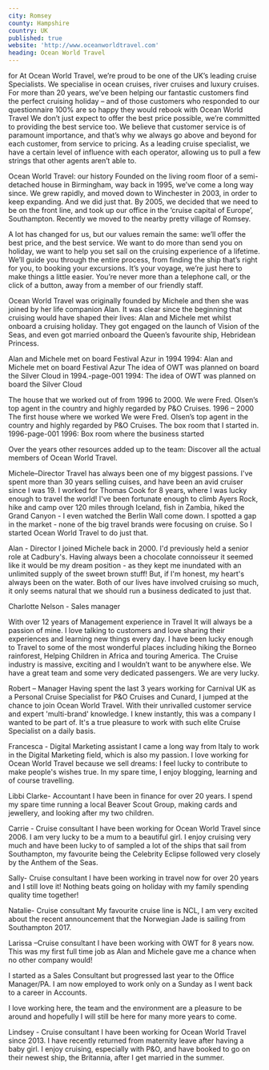 ```yaml
---
city: Romsey
county: Hampshire
country: UK
published: true
website: 'http://www.oceanworldtravel.com'
heading: Ocean World Travel
---
```

for At Ocean World Travel, we’re proud to be one of the UK’s leading cruise Specialists. We specialise in ocean cruises, river cruises and luxury cruises. For more than 20 years, we’ve been helping our fantastic customers find the perfect cruising holiday – and of those customers who responded to our questionnaire 100% are so happy they would rebook with Ocean World Travel
We don’t just expect to offer the best price possible, we’re committed to providing the best service too.
We believe that customer service is of paramount importance, and that’s why we always go above and beyond for each customer, from service to pricing. As a leading cruise specialist, we have a certain level of influence with each operator, allowing us to pull a few strings that other agents aren’t able to.

Ocean World Travel: our history
Founded on the living room floor of a semi-detached house in Birmingham, way back in 1995, we’ve come a long way since. We grew rapidly, and moved down to Winchester in 2003, in order to keep expanding. And we did just that. By 2005, we decided that we need to be on the front line, and took up our office in the ‘cruise capital of Europe’, Southampton. Recently we moved to the nearby pretty village of Romsey.

A lot has changed for us, but our values remain the same: we’ll offer the best price, and the best service.
We want to do more than send you on holiday, we want to help you set sail on the cruising experience of a lifetime. We’ll guide you through the entire process, from finding the ship that’s right for you, to booking your excursions. It’s your voyage, we’re just here to make things a little easier. You’re never more than a telephone call, or the click of a button, away from a member of our friendly staff.

Ocean World Travel was originally founded by Michele and then she was joined by her life companion Alan. It was clear since the beginning that cruising would have shaped their lives: Alan and Michele met whilst onboard a cruising holiday. They got engaged on the launch of Vision of the Seas, and even got married onboard the Queen’s favourite ship, Hebridean Princess.

Alan and Michele met on board Festival Azur in 1994
1994: Alan and Michele met on board Festival Azur
The idea of OWT was planned on board the Silver Cloud in 1994.-page-001
1994: The idea of OWT was planned on board the Silver Cloud


The house that we worked out of from 1996 to 2000. We were Fred. Olsen’s top agent in the country and highly regarded by P&O Cruises.
1996 – 2000 The first house where we worked We were Fred. Olsen’s top agent in the country and highly regarded by P&O Cruises.
The box room that I started in. 1996-page-001
1996: Box room where the business started

Over the years other resources added up to the team: Discover all the actual members of Ocean World Travel.

Michele–Director
Travel has always been one of my biggest passions. I've spent more than 30 years selling cuises, and have been an avid cruiser since I was 19. I worked for Thomas Cook for 8 years, where I was lucky enough to travel the world! I've been fortunate enough to climb Ayers Rock, hike and camp over 120 miles through Iceland, fish in Zambia, hiked the Grand Canyon - I even watched the Berlin Wall come down.
I spotted a gap in the market - none of the big travel brands were focusing on cruise. So I started Ocean World Travel to do just that.

Alan - Director
I joined Michele back in 2000. I'd previously held a senior role at Cadbury's. Having always been a chocolate connoisseur it seemed like it would be my dream position - as they kept me inundated with an unlimited supply of the sweet brown stuff! But, if I'm honest, my heart's always been on the water.
Both of our lives have involved cruising so much, it only seems natural that we should run a business dedicated to just that.

Charlotte Nelson - Sales manager

With over 12 years of Management experience in Travel It will always be a passion of mine. I love talking to customers and love sharing their experiences and learning new things every day. I have been lucky enough to Travel to some of the most wonderful places including hiking the Borneo rainforest, Helping Children in Africa and touring America. The Cruise industry is massive, exciting and I wouldn’t want to be anywhere else. We have a great team and some very dedicated passengers. We are very lucky.

Robert – Manager
Having spent the last 3 years working for Carnival UK as a Personal Cruise Specialist for P&O Cruises and Cunard, I jumped at the chance to join Ocean World Travel. With their unrivalled customer service and expert 'multi-brand' knowledge. I knew instantly, this was a company I wanted to be part of. It's a true pleasure to work with such elite Cruise Specialist on a daily basis.

 
Francesca - Digital Marketing assistant
I came a long way from Italy to work in the Digital Marketing field, which is also my passion. I love working for Ocean World Travel because we sell dreams: I feel lucky to contribute to make people's wishes true. In my spare time, I enjoy blogging, learning and of course travelling.

Libbi Clarke- Accountant
I have been in finance for over 20 years. I spend my spare time running a local Beaver Scout Group, making cards and jewellery, and looking after my two children.

Carrie - Cruise consultant
I have been working for Ocean World Travel since 2006. I am very lucky to be a mum to a beautiful girl. I enjoy cruising very much and have been lucky to of sampled a lot of the ships that sail from Southampton, my favourite being the Celebrity Eclipse followed very closely by the Anthem of the Seas.

Sally- Cruise consultant
I have been working in travel now for over 20 years and I still love it! Nothing beats going on holiday with my family spending quality time together!

Natalie- Cruise consultant
My favourite cruise line is NCL, I am very excited about the recent announcement that the Norwegian Jade is sailing from Southampton 2017.

Larissa –Cruise consultant
I have been working with OWT for 8 years now. This was my first full time job as Alan and Michele gave me a chance when no other company would!

I started as a Sales Consultant but progressed last year to the Office Manager/PA. I am now employed to work only on a Sunday as I went back to a career in Accounts.

I love working here, the team and the environment are a pleasure to be around and hopefully I will still be here for many more years to come.

Lindsey - Cruise consultant
I have been working for Ocean World Travel since 2013. I have recently returned from maternity leave after having a baby girl. I enjoy cruising, especially with P&O, and have booked to go on their newest ship, the Britannia, after I get married in the summer.

